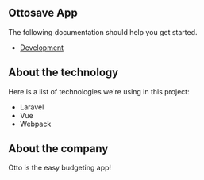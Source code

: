 ## Ottosave App

The following documentation should help you get started.

+ [Development](./docs/DEVELOPMENT.md)

## About the technology

Here is a list of technologies we're using in this project:

* Laravel
* Vue
* Webpack

## About the company

Otto is the easy budgeting app!